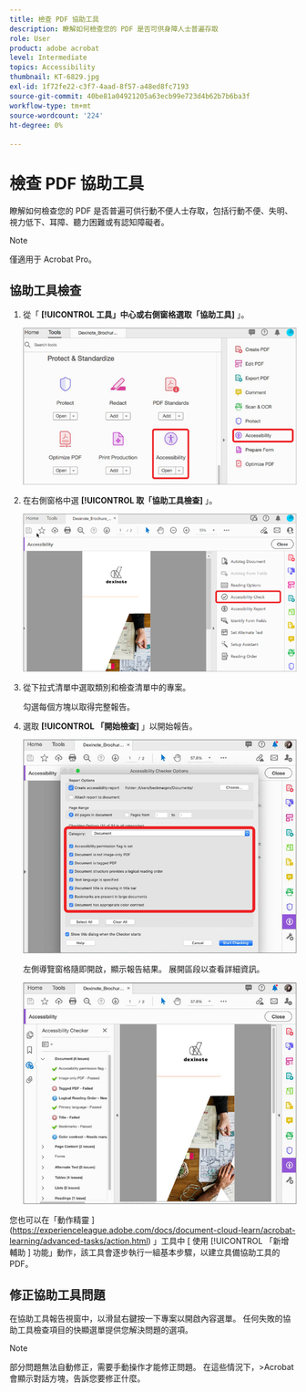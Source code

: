 ```yaml
---
title: 檢查 PDF 協助工具
description: 瞭解如何檢查您的 PDF 是否可供身障人士普遍存取
role: User
product: adobe acrobat
level: Intermediate
topics: Accessibility
thumbnail: KT-6829.jpg
exl-id: 1f72fe22-c3f7-4aad-8f57-a48ed8fc7193
source-git-commit: 40be81a04921205a63ecb99e723d4b62b7b6ba3f
workflow-type: tm+mt
source-wordcount: '224'
ht-degree: 0%

---
```


# 檢查 PDF 協助工具

瞭解如何檢查您的 PDF 是否普遍可供行動不便人士存取，包括行動不便、失明、視力低下、耳障、聽力困難或有認知障礙者。

>[!NOTE]
>
>僅適用于 Acrobat Pro。

## 協助工具檢查

1. 從「 **[!UICONTROL 工具」中心或右側窗格選取「協助工具]** 」。

   ![協助工具步驟 1](../assets/Accessibility_1.png)

1. 在右側窗格中選 **[!UICONTROL 取「協助工具檢查]** 」。

   ![協助工具步驟 2](../assets/Accessibility_2.png)

1. 從下拉式清單中選取類別和檢查清單中的專案。

   勾選每個方塊以取得完整報告。

1. 選取 **[!UICONTROL 「開始檢查]** 」以開始報告。

   ![協助工具步驟 3](../assets/Accessibility_3.png)

   左側導覽窗格隨即開啟，顯示報告結果。 展開區段以查看詳細資訊。

   ![協助工具步驟 4](../assets/Accessibility_4.png)

您也可以在「動作精靈 ](https://experienceleague.adobe.com/docs/document-cloud-learn/acrobat-learning/advanced-tasks/action.html) 」工具中 [ 使用 [!UICONTROL  「新增輔助 ] 功能」動作，該工具會逐步執行一組基本步驟，以建立具備協助工具的 PDF。

## 修正協助工具問題

在協助工具報告視窗中，以滑鼠右鍵按一下專案以開啟內容選單。 任何失敗的協助工具檢查項目的快顯選單提供您解決問題的選項。

>[!NOTE]
>
>部分問題無法自動修正，需要手動操作才能修正問題。 在這些情況下，>Acrobat會顯示對話方塊，告訴您要修正什麼。